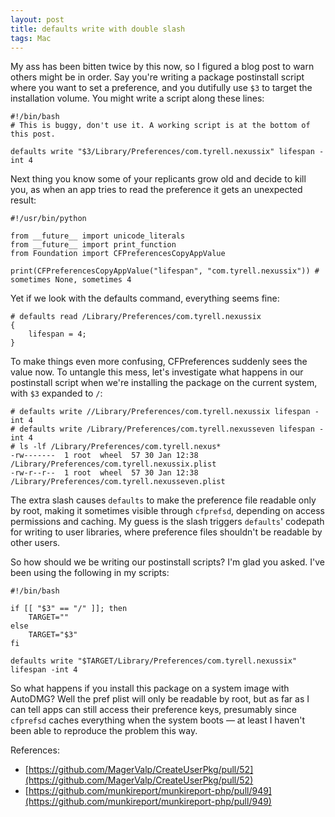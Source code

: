 ```yaml
---
layout: post
title: defaults write with double slash
tags: Mac
---
```


My ass has been bitten twice by this now, so I figured a blog post to warn others might be in order. Say you're writing a package postinstall script where you want to set a preference, and you dutifully use `$3` to target the installation volume. You might write a script along these lines:

<pre><code class="prettyprint lang-sh">#!/bin/bash
# This is buggy, don't use it. A working script is at the bottom of this post.

defaults write "$3/Library/Preferences/com.tyrell.nexussix" lifespan -int 4
</code></pre>

Next thing you know some of your replicants grow old and decide to kill you, as when an app tries to read the preference it gets an unexpected result:

<pre><code class="prettyprint lang-py">#!/usr/bin/python

from __future__ import unicode_literals
from __future__ import print_function
from Foundation import CFPreferencesCopyAppValue

print(CFPreferencesCopyAppValue("lifespan", "com.tyrell.nexussix")) # sometimes None, sometimes 4
</code></pre>

Yet if we look with the defaults command, everything seems fine:

<pre><code class="prompt"># </code><code class="in">defaults read /Library/Preferences/com.tyrell.nexussix</code>
<code class="out">{
    lifespan = 4;
}
</code></pre>

To make things even more confusing, CFPreferences suddenly sees the value now. To untangle this mess, let's investigate what happens in our postinstall script when we're installing the package on the current system, with `$3` expanded to `/`:

<pre><code class="prompt"># </code><code class="in">defaults write //Library/Preferences/com.tyrell.nexussix lifespan -int 4</code>
<code class="prompt"># </code><code class="in">defaults write /Library/Preferences/com.tyrell.nexusseven lifespan -int 4</code>
<code class="prompt"># </code><code class="in">ls -lf /Library/Preferences/com.tyrell.nexus*</code>
<code class="out">-rw-------  1 root  wheel  57 30 Jan 12:38 /Library/Preferences/com.tyrell.nexussix.plist
-rw-r--r--  1 root  wheel  57 30 Jan 12:38 /Library/Preferences/com.tyrell.nexusseven.plist
</code></pre>

The extra slash causes `defaults` to make the preference file readable only by root, making it sometimes visible through `cfprefsd`, depending on access permissions and caching. My guess is the slash triggers `defaults`' codepath for writing to user libraries, where preference files shouldn't be readable by other users.

So how should we be writing our postinstall scripts? I'm glad you asked. I've been using the following in my scripts:

<pre><code class="prettyprint lang-sh">#!/bin/bash

if [[ "$3" == "/" ]]; then
    TARGET=""
else
    TARGET="$3"
fi

defaults write "$TARGET/Library/Preferences/com.tyrell.nexussix" lifespan -int 4
</code></pre>

So what happens if you install this package on a system image with AutoDMG? Well the pref plist will only be readable by root, but as far as I can tell apps can still access their preference keys, presumably since `cfprefsd` caches everything when the system boots — at least I haven't been able to reproduce the problem this way.

References:

* [https://github.com/MagerValp/CreateUserPkg/pull/52](https://github.com/MagerValp/CreateUserPkg/pull/52)
* [https://github.com/munkireport/munkireport-php/pull/949](https://github.com/munkireport/munkireport-php/pull/949)
